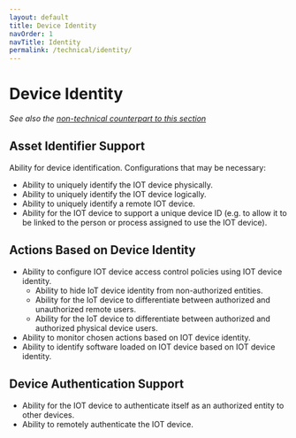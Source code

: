 ```yaml
---
layout: default
title: Device Identity
navOrder: 1
navTitle: Identity
permalink: /technical/identity/
---
```


# Device Identity

_See also the [non-technical counterpart to this section](../_8259-Control/identity.md)_

## Asset Identifier Support

Ability for device identification. Configurations that may be necessary: 
- Ability to uniquely identify the IOT device physically.
- Ability to uniquely identify the IOT device logically.
- Ability to uniquely identify a remote IOT device.
- Ability for the IOT device to support a unique device ID (e.g. to allow it to be linked to the person or process assigned to use the IOT device).

## Actions Based on Device Identity

- Ability to configure IOT device access control policies using IOT device identity.
  - Ability to hide IoT device identity from non-authorized entities.
  - Ability for the IoT device to differentiate between authorized and unauthorized remote users.
  - Ability for the IoT device to differentiate between authorized and authorized physical device users.
- Ability to monitor chosen actions based on IOT device identity.
- Ability to identify software loaded on IOT device based on IOT device identity.

## Device Authentication Support

- Ability for the IOT device to authenticate itself as an authorized entity to other devices.
- Ability to remotely authenticate the IOT device.

